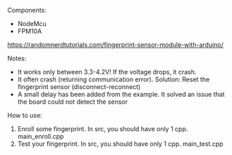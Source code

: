 Components:
- NodeMcu
- FPM10A

https://randomnerdtutorials.com/fingerprint-sensor-module-with-arduino/

Notes:
- It works only between 3.3-4.2V! If the voltage drops, it crash.
- It often crash (returning communication error). Solution: Reset the fingerprint sensor (disconnect-reconnect)
- A small delay has been added from the example. It solved an issue that the board could not detect the sensor

How to use:
1. Enroll some fingerprint. In src, you should have only 1 cpp. main_enroll.cpp
2. Test your fingerprint. In src, you should have only 1 cpp. main_test.cpp